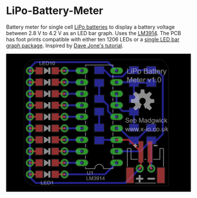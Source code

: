 LiPo-Battery-Meter
==================

Battery meter for single cell [LiPo batteries](https://www.sparkfun.com/products/339) to display a battery voltage between 2.8 V to 4.2 V as an LED bar graph.  Uses the [LM3914](https://www.sparkfun.com/products/12694).  The PCB has foot prints compatible with either ten 1206 LEDs or a [single LED bar graph package](https://www.sparkfun.com/products/9935).  Inspired by [Dave Jone's tutorial](http://www.eevblog.com/2011/09/29/eevblog-204-designing-a-li-ion-battery-gauge-with-the-lm3914/).

<img src="https://raw.githubusercontent.com/xioTechnologies/LiPo-Battery-Meter/master/LiPo%20Battery%20Meter%20In%20Eagle.png"/>
